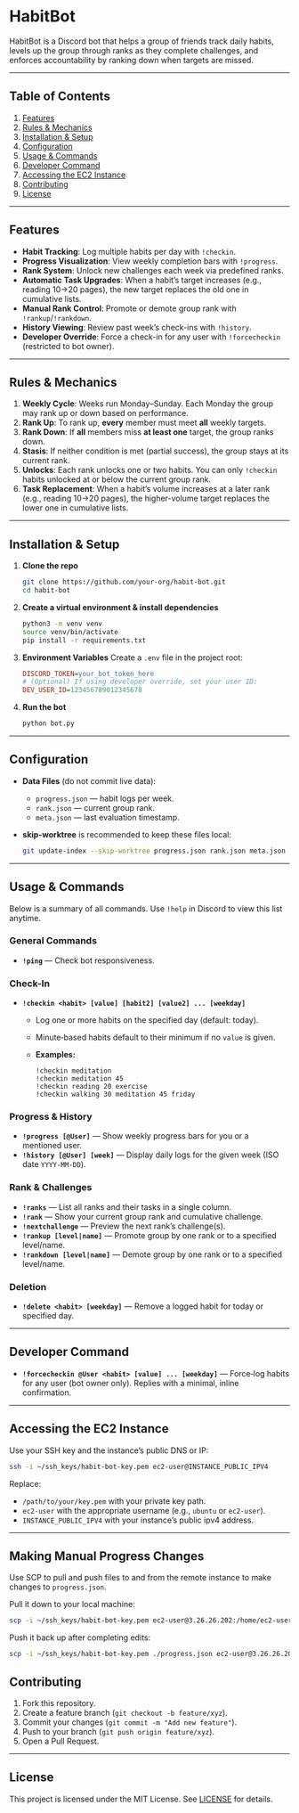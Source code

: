 # HabitBot

HabitBot is a Discord bot that helps a group of friends track daily habits, levels up the group through ranks as they complete challenges, and enforces accountability by ranking down when targets are missed.

---

## Table of Contents

1. [Features](#features)
2. [Rules & Mechanics](#rules--mechanics)
3. [Installation & Setup](#installation--setup)
4. [Configuration](#configuration)
5. [Usage & Commands](#usage--commands)
6. [Developer Command](#developer-command)
7. [Accessing the EC2 Instance](#accessing-the-ec2-instance)
8. [Contributing](#contributing)
9. [License](#license)

---

## Features

* **Habit Tracking**: Log multiple habits per day with `!checkin`.
* **Progress Visualization**: View weekly completion bars with `!progress`.
* **Rank System**: Unlock new challenges each week via predefined ranks.
* **Automatic Task Upgrades**: When a habit’s target increases (e.g., reading 10→20 pages), the new target replaces the old one in cumulative lists.
* **Manual Rank Control**: Promote or demote group rank with `!rankup`/`!rankdown`.
* **History Viewing**: Review past week’s check-ins with `!history`.
* **Developer Override**: Force a check-in for any user with `!forcecheckin` (restricted to bot owner).

---

## Rules & Mechanics

1. **Weekly Cycle**: Weeks run Monday–Sunday. Each Monday the group may rank up or down based on performance.
2. **Rank Up**: To rank up, **every** member must meet **all** weekly targets.
3. **Rank Down**: If **all** members miss **at least one** target, the group ranks down.
4. **Stasis**: If neither condition is met (partial success), the group stays at its current rank.
5. **Unlocks**: Each rank unlocks one or two habits. You can only `!checkin` habits unlocked at or below the current group rank.
6. **Task Replacement**: When a habit’s volume increases at a later rank (e.g., reading 10→20 pages), the higher-volume target replaces the lower one in cumulative lists.

---

## Installation & Setup

1. **Clone the repo**

   ```bash
   git clone https://github.com/your-org/habit-bot.git
   cd habit-bot
   ```
2. **Create a virtual environment & install dependencies**

   ```bash
   python3 -m venv venv
   source venv/bin/activate
   pip install -r requirements.txt
   ```
3. **Environment Variables**
   Create a `.env` file in the project root:

   ```ini
   DISCORD_TOKEN=your_bot_token_here
   # (Optional) If using developer override, set your user ID:
   DEV_USER_ID=123456789012345678
   ```
4. **Run the bot**

   ```bash
   python bot.py
   ```

---

## Configuration

* **Data Files** (do not commit live data):

  * `progress.json` — habit logs per week.
  * `rank.json` — current group rank.
  * `meta.json` — last evaluation timestamp.
* **skip-worktree** is recommended to keep these files local:

  ```bash
  git update-index --skip-worktree progress.json rank.json meta.json
  ```

---

## Usage & Commands

Below is a summary of all commands. Use `!help` in Discord to view this list anytime.

### General Commands

* **`!ping`** — Check bot responsiveness.

### Check-In

* **`!checkin <habit> [value] [habit2] [value2] ... [weekday]`**

  * Log one or more habits on the specified day (default: today).
  * Minute‑based habits default to their minimum if no `value` is given.
  * **Examples:**

    ```
    !checkin meditation
    !checkin meditation 45
    !checkin reading 20 exercise
    !checkin walking 30 meditation 45 friday
    ```

### Progress & History

* **`!progress [@User]`** — Show weekly progress bars for you or a mentioned user.
* **`!history [@User] [week]`** — Display daily logs for the given week (ISO date `YYYY-MM-DD`).

### Rank & Challenges

* **`!ranks`** — List all ranks and their tasks in a single column.
* **`!rank`** — Show your current group rank and cumulative challenge.
* **`!nextchallenge`** — Preview the next rank’s challenge(s).
* **`!rankup [level|name]`** — Promote group by one rank or to a specified level/name.
* **`!rankdown [level|name]`** — Demote group by one rank or to a specified level/name.

### Deletion

* **`!delete <habit> [weekday]`** — Remove a logged habit for today or specified day.

---

## Developer Command

* **`!forcecheckin @User <habit> [value] ... [weekday]`** — Force‑log habits for any user (bot owner only). Replies with a minimal, inline confirmation.

---

## Accessing the EC2 Instance

Use your SSH key and the instance’s public DNS or IP:

```bash
ssh -i ~/ssh_keys/habit-bot-key.pem ec2-user@INSTANCE_PUBLIC_IPV4
```

Replace:

* `/path/to/your/key.pem` with your private key path.
* `ec2-user` with the appropriate username (e.g., `ubuntu` or `ec2-user`).
* `INSTANCE_PUBLIC_IPV4` with your instance’s public ipv4 address.

---

## Making Manual Progress Changes

Use SCP to pull and push files to and from the remote instance to make changes to `progress.json`.

Pull it down to your local machine:
```bash
scp -i ~/ssh_keys/habit-bot-key.pem ec2-user@3.26.26.202:/home/ec2-user/habit-bot/progress.json .
```

Push it back up after completing edits:
```bash
scp -i ~/ssh_keys/habit-bot-key.pem ./progress.json ec2-user@3.26.26.202:/home/ec2-user/habit-bot/progress.json
```

## Contributing

1. Fork this repository.
2. Create a feature branch (`git checkout -b feature/xyz`).
3. Commit your changes (`git commit -m "Add new feature"`).
4. Push to your branch (`git push origin feature/xyz`).
5. Open a Pull Request.

---

## License

This project is licensed under the MIT License. See [LICENSE](LICENSE) for details.